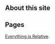 ## About this site 

## Pages
[Everything is Relative](/iCloud/monkeyinshoes/everythingisrelative.html).
